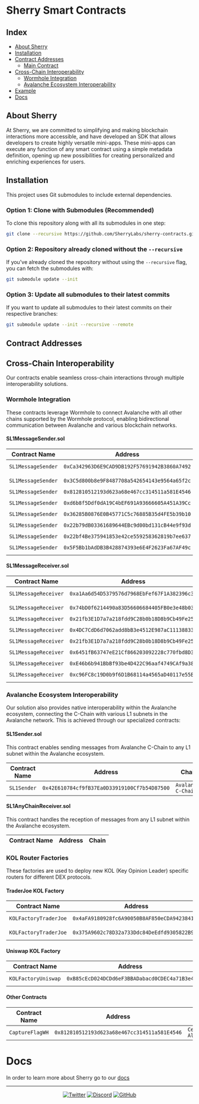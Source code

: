 <!-- Consider adding a logo or banner image here -->
<!-- ![Sherry Logo](./assets/sherry-logo.png) -->
# Sherry Smart Contracts

## Index
- [About Sherry](#-about-sherry)
- [Installation](#-installation)
- [Contract Addresses](#-contract-addresses)
  - [Main Contract](#-main-contract---sherry)
- [Cross-Chain Interoperability](#-cross-chain-interoperability)
  - [Wormhole Integration](#-wormhole-integration)
  - [Avalanche Ecosystem Interoperability](#-avalanche-ecosystem-interoperability)
- [Example](#-example)
- [Docs](#-docs)

## About Sherry

At Sherry, we are committed to simplifying and making blockchain interactions more accessible, and have developed an SDK that allows developers to create highly versatile mini-apps. These mini-apps can execute any function of any smart contract using a simple metadata definition, opening up new possibilities for creating personalized and enriching experiences for users.

## Installation

This project uses Git submodules to include external dependencies.

### Option 1: Clone with Submodules (Recommended)

To clone this repository along with all its submodules in one step:

```sh
git clone --recursive https://github.com/SherryLabs/sherry-contracts.git
```

### Option 2: Repository already cloned without the `--recursive`

If you've already cloned the repository without using the `--recursive` flag, you can fetch the submodules with:

```sh
git submodule update --init
```

### Option 3: Update all submodules to their latest commits

If you want to update all submodules to their latest commits on their respective branches:

```sh
git submodule update --init --recursive --remote
```

## Contract Addresses

## Cross-Chain Interoperability

Our contracts enable seamless cross-chain interactions through multiple interoperability solutions.

<!-- Consider adding a diagram showing cross-chain interactions -->
<!-- ![Cross-Chain Architecture](./assets/cross-chain-diagram.png) -->

### Wormhole Integration

These contracts leverage Wormhole to connect Avalanche with all other chains supported by the Wormhole protocol, enabling bidirectional communication between Avalanche and various blockchain networks.

#### SL1MessageSender.sol

| Contract Name | Address | Chain |
|---------------|----------------------------------------------|--------|
| `SL1MessageSender`     | `0xCa342963D6E9CAD9DB192F57691942B3860A7492`   | `Avalanche C-Chain`    |
| `SL1MessageSender`     | `0x3C5d800b8e9F8487708a542654143e9564a65f2c`   | `Avalanche Fuji`    |
| `SL1MessageSender`     | `0x812810512193d623a68e467cc314511a581E4546`   | `Celo`    |
| `SL1MessageSender`     | `0xd6b8f5Ddf0dA19C4bEF691A93666605A451A39Cc`   | `Celo Alfajores`    |
| `SL1MessageSender`     | `0x36285B0876E0B45771C5c76885B35d4FE5b39b10`   | `Base`    |
| `SL1MessageSender`     | `0x22b79dB03361689644EBc9d00bd131cB44e9f93d`   | `Base Sepolia`    |
| `SL1MessageSender`     | `0x22bf4Be375941853e42ce559258362819b7ee637`   | `Ethereum`    |
| `SL1MessageSender`     | `0x5F5Bb1bAdDB3B428874393e6E4F2623Fa67AF49c`   | `Ethereum Sepolia`    |

#### SL1MessageReceiver.sol

| Contract Name | Address | Chain |
|---------------|----------------------------------------------|--------|
| `SL1MessageReceiver`     | `0xa1Aa6d54D5379576d7968EbFef67F1A382396c39`   | `Avalanche C-Chain`    |
| `SL1MessageReceiver`     | `0x74bD0f6214490a83D56606684405FB0e3e48b038`   | `Avalanche Fuji`    |
| `SL1MessageReceiver`     | `0x21fb3E1D7a7a218fdd9C28b0b18D8b9Cb49Fe259`   | `Celo`    |
| `SL1MessageReceiver`     | `0x4DC7CdD6d7062add8bB3e4512E987aC111388335`   | `Celo Alfajores`    |
| `SL1MessageReceiver`     | `0x21fb3E1D7a7a218fdd9C28b0b18D8b9Cb49Fe259`   | `Base`    |
| `SL1MessageReceiver`     | `0x6451fB63747eE21Cf866203092228c770fbd8D35`   | `Base Sepolia`    |
| `SL1MessageReceiver`     | `0xE46b6b941BbBf93be4D422C96aaf4749CAf9a386`   | `Ethereum`    |
| `SL1MessageReceiver`     | `0xc96FC8c19D0b9f6D1B68114a4565aD40117e55B1`   | `Ethereum Sepolia`    |

### Avalanche Ecosystem Interoperability

Our solution also provides native interoperability within the Avalanche ecosystem, connecting the C-Chain with various L1 subnets in the Avalanche network. This is achieved through our specialized contracts:

<!-- Consider adding a diagram showing Avalanche ecosystem connectivity -->
<!-- ![Avalanche Ecosystem](./assets/avalanche-ecosystem.png) -->

#### SL1Sender.sol

This contract enables sending messages from Avalanche C-Chain to any L1 subnet within the Avalanche ecosystem.

| Contract Name | Address | Chain |
|---------------|----------------------------------------------|--------|
| `SL1Sender`     | `0x42E610784cf9fB37Ea0D33919100Cf7b54D87500`   | `Avalanche C-Chain`    |

#### SL1AnyChainReceiver.sol

This contract handles the reception of messages from any L1 subnet within the Avalanche ecosystem.

| Contract Name | Address | Chain |
|---------------|----------------------------------------------|--------|

### KOL Router Factories

These factories are used to deploy new KOL (Key Opinion Leader) specific routers for different DEX protocols.

#### TraderJoe KOL Factory

| Contract Name | Address | Chain |
|---------------|----------------------------------------------|--------|
| `KOLFactoryTraderJoe`     | `0x4aFA9180928fc6A90050B8AF850eCDA94238418e`   | `Avalanche C-Chain`    |
| `KOLFactoryTraderJoe`     | `0x375A9602c78D32a733Ddc84DeEdfd9305822B9F6`   | `Avalanche Fuji`    |

#### Uniswap KOL Factory

| Contract Name | Address | Chain |
|---------------|----------------------------------------------|--------|
| `KOLFactoryUniswap`     | `0xB85cEcD024DCDd6eF3BBADabacd0CDEC4a71B3e4`   | `Ethereum Sepolia`    |

#### Other Contracts

| Contract Name | Address | Chain |
|---------------|----------------------------------------------|--------|
| `CaptureFlagWH`     | `0x812810512193d623a68e467cc314511a581E4546`   | `Celo Alfajores`    |

# Docs

In order to learn more about Sherry go to our [docs](https://docs.sherry.social)

---

<div align="center">

  [![Twitter](https://img.shields.io/twitter/follow/SherryProtocol?style=social)](https://twitter.com/SherryProtocol)
  [![Discord](https://img.shields.io/discord/4HppNS46)](https://discord.gg/4HppNS46)
  [![GitHub](https://img.shields.io/github/stars/sherry-protocol/sherry-contracts?style=social)](https://github.com/sherry-protocol/sherry-contracts)

</div>


